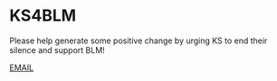 # KS4BLM
Please help generate some positive change by urging KS to end their silence and support BLM!

<a href="mailto:ksinfo@ksbe.edu;alumni@ksbe.edu;info@pauahi.org;tachun@ksbe.edu; scparker@ksbe.edu; monaeole@ksbe.edu?&subject=Support%20Black%20Lives%20Matter&body=Aloha,%0d%0dMy name is [NAME], and I am a [GRADUATION YEAR] KS [ALUMNI/STUDENT/PARENT]. I am writing to demand Kamehameha Schools cease its current state of inaction and SUPPORT the Black Lives Matter movement. I find it appalling that my alma mater has yet to denounce the horrific actions of law enforcement throughout the United States. During the Kū Kiaʻi Mauna movement, the Black Community stood in solidarity with us. Hawaiians have faced injustices similar to those the Black Community has faced for years, yet Kamehameha Schools has been hesitant to use its far-reaching platform to enact meaningful change, empower the Black Community (which includes Black KS students), donate to organizations related to BLM, and make a statement regarding the need for dismantling white supremacy and racism from internalized and structural levels. KS' silence is particularly deafening during these times because being bystanding on an institutional level inhibits the voices of those who do not have the power to speak out. I strongly urge you to consider using your power to ACT NOW.
%0d%0dMahalo,%0d[NAME]%0d" rel="EMAIL">EMAIL</a>
